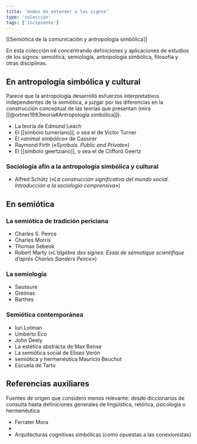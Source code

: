 ```yaml
---
title: 'modos de entender a los signos'
type: 'colección'
tags: ['incipiente']
---
```

[[Semiótica de la comunicación y antropología simbólica]]

En esta colección iré concentrando definiciones y aplicaciones de estudios de los signos: semiótica, semiología, antropología simbólica, filosofía y otras disciplinas. 

## En antropología simbólica y cultural

Parece que la antropología desarrolló esfuerzos interpretativos independientes de la semiótica, a juzgar por las diferencias en la construcción conceptual de las teorías que presentan (mira [[@ortner1993teoria#Antropología simbólica]]).

- La teoría de Edmund Leach
- El [[símbolo turneriano]], o sea el de Victor Turner 
- El *«animal simbólico»* de Cassirer
- Raymond Firth (*«Symbols. Public and Private»*)
- El [[símbolo geertziano]], o sea el de Clifford Geertz

### Sociología afín a la antropología simbólica y cultural

- Alfred Schütz (*«La construcción significativa del mundo social. Introducción a la sociología comprensiva»*)

## En semiótica

### La semiótica de tradición periciana

- Charles S. Peirce
- Charles Morris
- Thomas Sebeok
- Robert Marty (*«L’algèbre des signes: Essai de sémiotique scientifique d’après Charles Sanders Peirce»*)


### La semiología

- Saussure
- Greimas
- Barthes

### Semiótica contemporánea

- Iuri Lotman
- Umberto Eco
- John Deely
- La estética abstracta de Max Bense
- La semiótica social de Eliseo Verón
- semiótica y hermenéutica Mauricio Beuchot
- Escuela de Tartu

## Referencias auxiliares

Fuentes de origen que considero menos relevante: desde diccionarios de consulta hasta definiciones generales de lingüística, retórica, psicología o hermenéutica

- Ferrater Mora
- 
- Arquitecturas cognitivas simbólicas (como opuestas a las conexionistas)